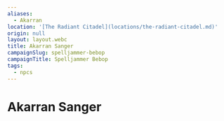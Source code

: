```yaml
---
aliases:
  - Akarran
location: '[The Radiant Citadel](locations/the-radiant-citadel.md)'
origin: null
layout: layout.webc
title: Akarran Sanger
campaignSlug: spelljammer-bebop
campaignTitle: Spelljammer Bebop
tags:
  - npcs
---
```

# Akarran Sanger

